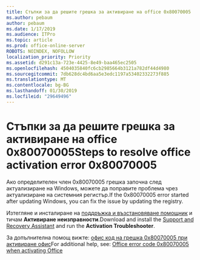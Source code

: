 ```yaml
---
title: Стъпки за да решите грешка за активиране на office 0x80070005
ms.author: pebaum
author: pebaum
ms.date: 1/17/2019
ms.audience: ITPro
ms.topic: article
ms.prod: office-online-server
ROBOTS: NOINDEX, NOFOLLOW
localization_priority: Priority
ms.assetid: d291c13a-723e-4425-8e49-baa465ec2505
ms.openlocfilehash: 4504035840fc6cb2985664b3121a782df44d4980
ms.sourcegitcommit: 7db628dc4bd6aa5e3edc1197a53402332273f885
ms.translationtype: MT
ms.contentlocale: bg-BG
ms.lasthandoff: 01/30/2019
ms.locfileid: "29649496"
---
```

# <a name="steps-to-resolve-office-activation-error-0x80070005"></a><span data-ttu-id="b4f02-102">Стъпки за да решите грешка за активиране на office 0x80070005</span><span class="sxs-lookup"><span data-stu-id="b4f02-102">Steps to resolve office activation error 0x80070005</span></span>


<span data-ttu-id="b4f02-103">Ако определителен член 0x80070005 грешка започна след актуализиране на Windows, можете да поправите проблема чрез актуализиране на системния регистър.</span><span class="sxs-lookup"><span data-stu-id="b4f02-103">If the 0x80070005 error started after updating Windows, you can fix the issue by updating the registry.</span></span> 
  
<span data-ttu-id="b4f02-104">Изтегляне и инсталиране на [поддръжка и възстановяване помощник](https://aka.ms/SARA-OfficeActivation-Alchemy) и тичам **Активиране неизправности**.</span><span class="sxs-lookup"><span data-stu-id="b4f02-104">Download and install the [Support and Recovery Assistant](https://aka.ms/SARA-OfficeActivation-Alchemy) and run the **Activation Troubleshooter**.</span></span>
  
<span data-ttu-id="b4f02-105">За допълнителна помощ вижте: [офис код на грешка 0x80070005 при активиране офис](https://support.office.com/article/7aa7600f-df57-4aef-81d2-25509c66f865)</span><span class="sxs-lookup"><span data-stu-id="b4f02-105">For additional help, see: [Office error code 0x80070005 when activating Office](https://support.office.com/article/7aa7600f-df57-4aef-81d2-25509c66f865)</span></span>
  

